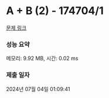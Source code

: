 # A + B (2) - 174704/1 

[문제 링크](https://level.goorm.io/exam/174704/a-b-2/quiz/1) 

### 성능 요약

메모리: 9.92 MB, 시간: 0.02 ms

### 제출 일자

2024년 07월 04일 01:09:41

